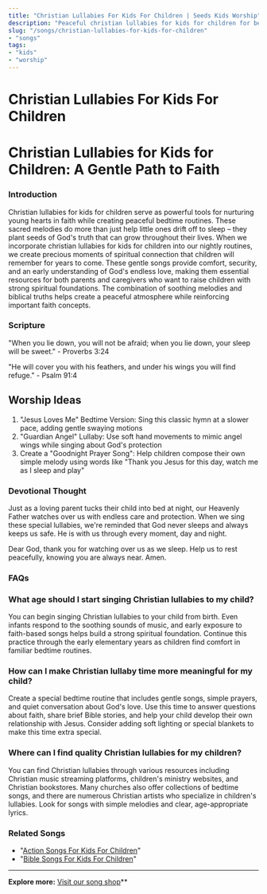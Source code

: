 ```yaml
---
title: "Christian Lullabies For Kids For Children | Seeds Kids Worship"
description: "Peaceful christian lullabies for kids for children for bedtime and quiet moments. Christian music to comfort and nurture young children's faith."
slug: "/songs/christian-lullabies-for-kids-for-children"
- "songs"
tags:
- "kids"
- "worship"
---
```


# Christian Lullabies For Kids For Children

# Christian Lullabies for Kids for Children: A Gentle Path to Faith

### Introduction
Christian lullabies for kids for children serve as powerful tools for nurturing young hearts in faith while creating peaceful bedtime routines. These sacred melodies do more than just help little ones drift off to sleep – they plant seeds of God's truth that can grow throughout their lives. When we incorporate christian lullabies for kids for children into our nightly routines, we create precious moments of spiritual connection that children will remember for years to come. These gentle songs provide comfort, security, and an early understanding of God's endless love, making them essential resources for both parents and caregivers who want to raise children with strong spiritual foundations. The combination of soothing melodies and biblical truths helps create a peaceful atmosphere while reinforcing important faith concepts.

### Scripture
"When you lie down, you will not be afraid; when you lie down, your sleep will be sweet." - Proverbs 3:24

"He will cover you with his feathers, and under his wings you will find refuge." - Psalm 91:4

## Worship Ideas
1. "Jesus Loves Me" Bedtime Version: Sing this classic hymn at a slower pace, adding gentle swaying motions
2. "Guardian Angel" Lullaby: Use soft hand movements to mimic angel wings while singing about God's protection
3. Create a "Goodnight Prayer Song": Help children compose their own simple melody using words like "Thank you Jesus for this day, watch me as I sleep and play"

### Devotional Thought
Just as a loving parent tucks their child into bed at night, our Heavenly Father watches over us with endless care and protection. When we sing these special lullabies, we're reminded that God never sleeps and always keeps us safe. He is with us through every moment, day and night.

Dear God, thank you for watching over us as we sleep. Help us to rest peacefully, knowing you are always near. Amen.

### FAQs

### What age should I start singing Christian lullabies to my child?
You can begin singing Christian lullabies to your child from birth. Even infants respond to the soothing sounds of music, and early exposure to faith-based songs helps build a strong spiritual foundation. Continue this practice through the early elementary years as children find comfort in familiar bedtime routines.

### How can I make Christian lullaby time more meaningful for my child?
Create a special bedtime routine that includes gentle songs, simple prayers, and quiet conversation about God's love. Use this time to answer questions about faith, share brief Bible stories, and help your child develop their own relationship with Jesus. Consider adding soft lighting or special blankets to make this time extra special.

### Where can I find quality Christian lullabies for my children?
You can find Christian lullabies through various resources including Christian music streaming platforms, children's ministry websites, and Christian bookstores. Many churches also offer collections of bedtime songs, and there are numerous Christian artists who specialize in children's lullabies. Look for songs with simple melodies and clear, age-appropriate lyrics.

### Related Songs

- "[Action Songs For Kids For Children](/songs/action-songs-for-kids-for-children/)"
- "[Bible Songs For Kids For Children](/songs/bible-songs-for-kids-for-children/)"

---

**Explore more:** [Visit our song shop](https://seedskidsworship.com/shop)**

<!-- Schema Markup -->
<script type="application/ld+json">
{
  "@context": "https://schema.org",
  "@type": "MusicRecording",
  "name": "Christian Lullabies For Kids For Children",
  "byArtist": {
    "@type": "MusicGroup",
    "name": "Seeds Kids Worship"
  },
  "isFamilyFriendly": true,
  "url": "https://seedskidsworship.com/songs/christian-lullabies-for-kids-for-children/"
}
</script>